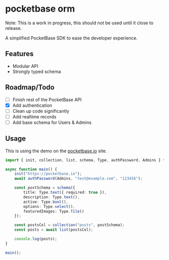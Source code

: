# pocketbase orm

Note: This is a work in progress, this should not be used until it close to release.

A simplified PocketBase SDK to ease the developer experience.

## Features

- Modular API
- Strongly typed schema

## Roadmap/Todo

- [ ] Finish rest of the PocketBase API
- [x] Add authentication
- [ ] Clean up code significantly
- [ ] Add realtime records
- [ ] Add base schema for Users & Admins

## Usage

This is using the demo on the [pocketbase.io](https://pocketbase.io/demo) site.

```typescript
import { init, collection, list, schema, Type, authPassword, Admins } from "pocketbase-orm";

async function main() {
    init("https://pocketbase.io");
    await authPassword(Admins, "test@example.com", "123456");

    const postSchema = schema({
        title: Type.text({ required: true }),
        description: Type.text(),
        active: Type.bool(),
        options: Type.select(),
        featuredImages: Type.file()
    });

    const postsCol = collection("posts", postSchema);
    const posts = await list(postsCol);

    console.log(posts);
}

main();
```
